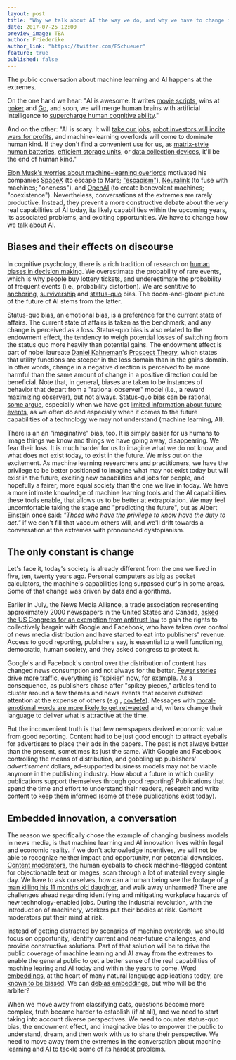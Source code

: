 ```yaml
---
layout: post
title: "Why we talk about AI the way we do, and why we have to change it."
date: 2017-07-25 12:00
preview_image: TBA
author: Friederike
author_link: "https://twitter.com/FSchueuer"
feature: true
published: false
---
```


The public conversation about machine learning and AI happens at the extremes. 

On the one hand we hear: "AI is awesome. It writes [movie scripts](https://arstechnica.com/the-multiverse/2016/06/an-ai-wrote-this-movie-and-its-strangely-moving/), wins at [poker](http://www.sciencemag.org/news/2017/03/artificial-intelligence-goes-deep-beat-humans-poker) and [Go](https://techcrunch.com/2017/05/24/alphago-beats-planets-best-human-go-player-ke-jie/), and soon, we will merge human brains with artificial intelligence to [supercharge human cognitive ability](https://www.theverge.com/2017/3/27/15077864/elon-musk-neuralink-brain-computer-interface-ai-cyborgs)."

And on the other: "AI is scary. It will [take our jobs](http://www.eng.ox.ac.uk/about/news/new-study-shows-nearly-half-of-us-jobs-at-risk-of-computerisation), [robot investors will incite wars for profits](http://fortune.com/2016/08/17/elon-musk-ai-fear-werner-herzog/), and machine-learning overlords will come to dominate human kind. If they don't find a convenient use for us, as [matrix-style human batteries](https://www.youtube.com/watch?v=IojqOMWTgv8), [efficient storage units](https://www.technologyreview.com/s/608268/scientists-used-crispr-to-put-a-gif-inside-living-dna/), or [data collection devices](https://www.theverge.com/2017/7/17/15985940/wearable-electronic-skin-nanomesh-health-monitoring), it'll be the end of human kind."

[Elon Musk's worries about machine-learning overlords](http://www.vanityfair.com/news/2017/03/elon-musk-billion-dollar-crusade-to-stop-ai-space-x) motivated his companies [SpaceX](http://www.spacex.com/) (to escape to Mars; ["escapism"](https://en.wikipedia.org/wiki/The_Three-Body_Problem)), [Neuralink](https://www.technologyreview.com/s/604254/with-neuralink-elon-musk-promises-human-to-human-telepathy-dont-believe-it/) (to fuse with machines; "oneness"), and [OpenAI](https://openai.com/) (to create benevolent machines; "coexistence"). Nevertheless, conversations at the extremes are rarely productive. Instead, they prevent a more constructive debate about the very real capabilities of AI today, its likely capabilities within the upcoming years, its associated problems, and exciting opportunities. We have to change how we talk about AI. 

## Biases and their effects on discourse 
In cognitive psychology, there is a rich tradition of research on [human biases in decision making](https://en.wikipedia.org/wiki/List_of_cognitive_biases). We overestimate the probability of rare events, which is why people buy lottery tickets, and underestimate the probability of frequent events (i.e., probability distortion). We are sentitive to [anchoring](https://en.wikipedia.org/wiki/Anchoring), [survivership](https://en.wikipedia.org/wiki/Survivorship_bias) and [status-quo](https://en.wikipedia.org/wiki/Status_quo_bias) bias. The doom-and-gloom picture of the future of AI stems from the latter.

Status-quo bias, an emotional bias, is a preference for the current state of affairs. The current state of affairs is taken as the benchmark, and any change is perceived as a loss. Status-quo bias is also related to the endowment effect, the tendency to weigh potential losses of switching from the status quo more heavily than potential gains. The endowment effect is part of nobel laureate [Daniel Kahneman](http://www.nytimes.com/2011/11/27/books/review/thinking-fast-and-slow-by-daniel-kahneman-book-review.html)'s [Prospect Theory](https://en.wikipedia.org/wiki/Prospect_theory), which states that utility functions are steeper in the loss domain than in the gains domain. In other words, change in a negative direction is perceived to be more harmful than the same amount of change in a positive direction could be beneficial. Note that, in general, biases are taken to be instances of behavior that depart from a "rational observer" model (i.e., a reward maximizing observer), but not always. Status-quo bias can be rational, [some argue](http://www.journals.uchicago.edu/doi/pdfplus/10.1086/678482), especially when we have got [limited information about future events](http://citeseerx.ist.psu.edu/viewdoc/download?doi=10.1.1.545.5116&rep=rep1&type=pdf), as we often do and especially when it comes to the future capabilities of a technology we may not understand (machine learning, AI).

There is an an "imaginative" bias, too. It is simply easier for us humans to image things we know and things we have going away, disappearing. We fear their loss. It is much harder for us to imagine what we do not know, and what does not exist today, to exist in the future. We miss out on the excitement. As machine learning researchers and practitioners, we have the privilege to be better positioned to imagine what may not exist today but will exist in the future, exciting new capabilities and jobs for people, and hopefully a fairer, more equal society than the one we live in today. We have a more intimate knowledge of machine learning tools and the AI capabilities these tools enable, that allows us to be better at extrapolation. We may feel uncomfortable taking the stage and "predicting the future", but as Albert Einstein once said: *"Those who have the privilege to know have the duty to act."* if we don't fill that vaccum others will, and we'll drift towards a conversation at the extremes with pronounced dystopianism.

## The only constant is change
Let's face it, today's society is already different from the one we lived in five, ten, twenty years ago. Personal computers as big as pocket calculators, the machine's capabilities long surpassed our's in some areas. Some of that change was driven by data and algorithms. 

Earlier in July, the News Media Alliance, a trade association representing approximately 2000 newspapers in the United States and Canada, [asked the US Congress for an exemption from antitrust law](https://www.newsmediaalliance.org/release-digital-duopoly/) to gain the rights to collectively bargain with Google and Facebook, who have taken over control of news media distribution and have started to eat into publishers' revenue. Access to good reporting, publishers say, is essential to a well functioning, democratic, human society, and they asked congress to protect it.

Google's and Facebook's control over the distribution of content has changed news consumption and not always for the better. [Fewer stories drive more traffic](https://www.theatlantic.com/technology/archive/2017/07/facebook-and-the-media/533079/), everything is "spikier" now, for example. As a consequence, as publishers chase after "spikey pieces," articles tend to cluster around a few themes and news events that receive outsized attention at the expense of others (e.g., [covfefe](https://www.wired.com/2017/05/internet-defines-covfefe/)). Messages with [moral-emotional words are more likely to get retweeted](https://phys.org/news/2017-06-messages-moral-emotional-words-viral-social.html) and, writers change their language to deliver what is attractive at the time.

But the inconvenient truth is that few newspapers derived economic value from good reporting. Content had to be just good enough to attract eyeballs for advertisers to place their ads in the papers. The past is not always better than the present, sometimes its just the same. With Google and Facebook controlling the means of distribution, and gobbling up publishers' *advertisement* dollars, ad-supported business models may not be viable anymore in the publishing industry. How about a future in which quality publications support themselves through good reporting? Publications that spend the time and effort to understand their readers, research and write content to keep them informed (some of these publications exist today).

## Embedded innovation, a conversation
The reason we specifically chose the example of changing business models in news media, is that machine learning and AI innovation lives within legal and economic reality. If we don't acknowledge incentives, we will not be able to recognize neither impact and opportunity, nor potential downsides. [Content moderators](https://www.theguardian.com/news/2017/may/21/facebook-moderators-quick-guide-job-challenges), the human eyeballs to check machine-flagged content for objectionable text or images, scan through a lot of material every single day. We have to ask ourselves, how can a human being see the footage of [a man killing his 11 months old daughter](https://www.theguardian.com/technology/2017/apr/25/facebook-thailand-man-livestreams-killing-daughter), and walk away unharmed? There are challenges ahead regarding identifying and mitigating workplace hazards of new technology-enabled jobs. During the industrial revolution, with the introduction of machinery, workers put their bodies at risk. Content moderators put their mind at risk.

Instead of getting distracted by scenarios of machine overlords, we should focus on opportunity, identify current and near-future challenges, and provide constructive solutions. Part of that solution will be to drive the public coverage of machine learning and AI away from the extremes to enable the general public to get a better sense of the real capabilities of machine learing and AI today and within the years to come. [Word embeddings](https://blog.acolyer.org/2016/04/21/the-amazing-power-of-word-vectors/), at the heart of many natural language applications today, are [known to be biased](http://www.sciencemag.org/news/2017/04/even-artificial-intelligence-can-acquire-biases-against-race-and-gender). We can [debias embeddings](https://arxiv.org/abs/1607.06520), but who will be the arbiter? 

When we move away from classifying cats, questions become more complex, truth became harder to establish (if at all), and we need to start taking into account diverse perspectives. We need to counter status-quo bias, the endowment effect, and imaginative bias to empower the public to understand, dream, and then work with us to share their perspective. We need to move away from the extremes in the conversation about machine learning and AI to tackle some of its hardest problems.
